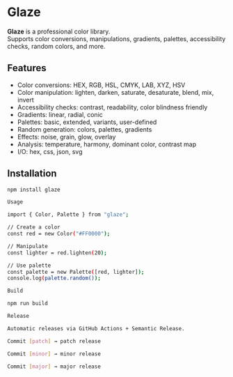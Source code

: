 # Glaze

**Glaze** is a professional color library.  
Supports color conversions, manipulations, gradients, palettes, accessibility checks, random colors, and more.

## Features
- Color conversions: HEX, RGB, HSL, CMYK, LAB, XYZ, HSV
- Color manipulation: lighten, darken, saturate, desaturate, blend, mix, invert
- Accessibility checks: contrast, readability, color blindness friendly
- Gradients: linear, radial, conic
- Palettes: basic, extended, variants, user-defined
- Random generation: colors, palettes, gradients
- Effects: noise, grain, glow, overlay
- Analysis: temperature, harmony, dominant color, contrast map
- I/O: hex, css, json, svg

## Installation
```bash
npm install glaze

Usage

import { Color, Palette } from "glaze";

// Create a color
const red = new Color("#FF0000");

// Manipulate
const lighter = red.lighten(20);

// Use palette
const palette = new Palette([red, lighter]);
console.log(palette.random());

Build

npm run build

Release

Automatic releases via GitHub Actions + Semantic Release.

Commit [patch] → patch release

Commit [minor] → minor release

Commit [major] → major release
